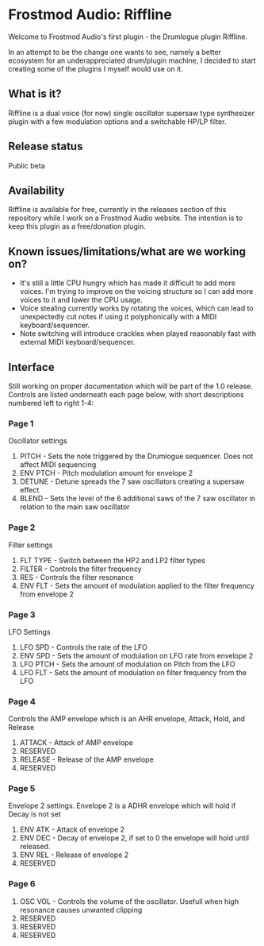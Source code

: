 # Frostmod Audio: Riffline

Welcome to Frostmod Audio's first plugin - the Drumlogue plugin Riffline.

In an attempt to be the change one wants to see, namely a better ecosystem for an underappreciated drum/plugin machine, I decided to start creating some of the plugins I myself would use on it.

## What is it?

Riffline is a dual voice (for now) single oscillator supersaw type synthesizer plugin with a few modulation options and a switchable HP/LP filter.

## Release status

Public beta

## Availability

Riffline is available for free, currently in the releases section of this repository while I work on a Frostmod Audio website. The intention is to keep this plugin as a free/donation plugin.

## Known issues/limitations/what are we working on?

- It's still a little CPU hungry which has made it difficult to add more voices. I'm trying to improve on the voicing structure so I can add more voices to it and lower the CPU usage.
- Voice stealing currently works by rotating the voices, which can lead to unexpectedly cut notes if using it polyphonically with a MIDI keyboard/sequencer.
- Note switching will introduce crackles when played reasonably fast with external MIDI keyboard/sequencer.

## Interface

Still working on proper documentation which will be part of the 1.0 release. Controls are listed underneath each page below, with short descriptions numbered left to right 1-4:

### Page 1

Oscillator settings

1. PITCH - Sets the note triggered by the Drumlogue sequencer. Does not affect MIDI sequencing
2. ENV PTCH - Pitch modulation amount for envelope 2
3. DETUNE - Detune spreads the 7 saw oscillators creating a supersaw effect
4. BLEND - Sets the level of the 6 additional saws of the 7 saw oscillator in relation to the main saw oscillator

### Page 2

Filter settings

1. FLT TYPE - Switch between the HP2 and LP2 filter types
2. FILTER - Controls the filter frequency
3. RES - Controls the filter resonance
4. ENV FLT - Sets the amount of modulation applied to the filter frequency from envelope 2

### Page 3

LFO Settings

1. LFO SPD - Controls the rate of the LFO
2. ENV SPD - Sets the amount of modulation on LFO rate from envelope 2
3. LFO PTCH - Sets the amount of modulation on Pitch from the LFO
4. LFO FLT - Sets the amount of modulation on filter frequency from the LFO

### Page 4

Controls the AMP envelope which is an AHR envelope, Attack, Hold, and Release

1. ATTACK - Attack of AMP envelope
2. RESERVED
3. RELEASE - Release of the AMP envelope
4. RESERVED

### Page 5

Envelope 2 settings. Envelope 2 is a ADHR envelope which will hold if Decay is not set

1. ENV ATK - Attack of envelope 2
2. ENV DEC - Decay of envelope 2, if set to 0 the envelope will hold until released.
3. ENV REL - Release of envelope 2
4. RESERVED

### Page 6

1. OSC VOL - Controls the volume of the oscillator. Usefull when high resonance causes unwanted clipping
2. RESERVED
3. RESERVED
4. RESERVED